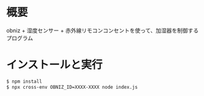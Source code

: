 # 概要

obniz + 湿度センサー + 赤外線リモコンコンセントを使って、加湿器を制御するプログラム

# インストールと実行

```bash
$ npm install
$ npx cross-env OBNIZ_ID=XXXX-XXXX node index.js
```
